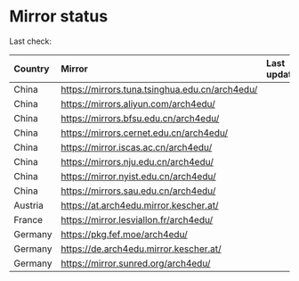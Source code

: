<script src="./time.js"></script>
# Mirror status
Last check: <script type="text/javascript">localize(1734064111.9219687);</script>

|Country|Mirror|Last update|
|:------|:-----|:----------|
|China|https://mirrors.tuna.tsinghua.edu.cn/arch4edu/|<script type="text/javascript">localize(1733985902);</script>|
|China|https://mirrors.aliyun.com/arch4edu/|<script type="text/javascript">localize(1733985902);</script>|
|China|https://mirrors.bfsu.edu.cn/arch4edu/|<script type="text/javascript">localize(1733985902);</script>|
|China|https://mirrors.cernet.edu.cn/arch4edu/|<script type="text/javascript">localize(1733985902);</script>|
|China|https://mirror.iscas.ac.cn/arch4edu/|<script type="text/javascript">localize(1733985902);</script>|
|China|https://mirrors.nju.edu.cn/arch4edu/|<script type="text/javascript">localize(1733985902);</script>|
|China|https://mirror.nyist.edu.cn/arch4edu/|<script type="text/javascript">localize(1733985902);</script>|
|China|https://mirrors.sau.edu.cn/arch4edu/|<script type="text/javascript">localize(1731653531);</script>|
|Austria|https://at.arch4edu.mirror.kescher.at/|<script type="text/javascript">localize(1733985902);</script>|
|France|https://mirror.lesviallon.fr/arch4edu/|<script type="text/javascript">localize(1733985902);</script>|
|Germany|https://pkg.fef.moe/arch4edu/|<script type="text/javascript">localize(1733985902);</script>|
|Germany|https://de.arch4edu.mirror.kescher.at/|<script type="text/javascript">localize(1733985902);</script>|
|Germany|https://mirror.sunred.org/arch4edu/|<script type="text/javascript">localize(1733985902);</script>|

<script src="./tablefilter/tablefilter.js"></script>
<script src="./table.js"></script>
